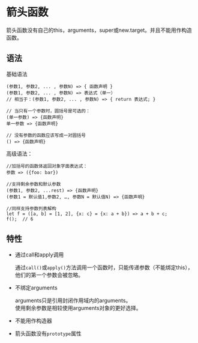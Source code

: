 # 箭头函数 #
箭头函数没有自己的this，arguments，super或new.target。并且不能用作构造函数。

## 语法 ##
基础语法

	(参数1, 参数2, ... , 参数N) => { 函数声明 }
	(参数1, 参数2, ... , 参数N) => 表达式（单一）
	// 相当于：(参数1, 参数2, ... , 参数N) => { return 表达式; }

	// 当只有一个参数时，圆括号是可选的：
	(单一参数) => {函数声明}
	单一参数 => {函数声明}

	// 没有参数的函数应该写成一对圆括号
	() => {函数声明}

高级语法：

	//加括号的函数体返回对象字面表达式：
	参数 => ({foo: bar})
	
	//支持剩余参数和默认参数
	(参数1, 参数2, ...rest) => {函数声明}
	(参数1 = 默认值1,参数2, …, 参数N = 默认值N) => {函数声明}
	
	//同样支持参数列表解构
	let f = ([a, b] = [1, 2], {x: c} = {x: a + b}) => a + b + c;
	f();  // 6

## 特性 ##
- 通过call和apply调用

	通过`call()`或`apply()`方法调用一个函数时，只能传递参数（不能绑定this），他们的第一个参数会被忽略。

- 不绑定arguments
	
	arguments只是引用封闭作用域内的arguments。  
	使用剩余参数是相较使用arguments对象的更好选择。
- 不能用作构造器
- 箭头函数没有`prototype`属性